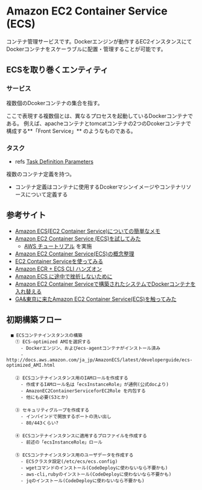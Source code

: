 # Amazon EC2 Container Service (ECS)

 コンテナ管理サービスです。Dockerエンジンが動作するEC2インスタンスにてDockerコンテナをスケーラブルに配置・管理することが可能です。

## ECSを取り巻くエンティティ

### サービス

複数個のDcokerコンテナの集合を指す。

ここで表現する複数個とは、異なるプロセスを起動しているDockerコンテナである。
例えば、apacheコンテナとtomcatコンテナの2つのDcokerコンテナで構成する**「Front Service」** のようなものである。


### タスク
  - refs [Task Definition Parameters](http://docs.aws.amazon.com/ja_jp/AmazonECS/latest/developerguide/task_definition_parameters.html)

複数のコンテナ定義を持つ。
  - コンテナ定義はコンテナに使用するDcokerマシンイメージやコンテナリソースについて定義する

## 参考サイト
  - [Amazon ECS(EC2 Container Service)についての簡単なメモ](http://qiita.com/mokemokechicken/items/d45144dcd1979c10e336)
  - [Amazon EC2 Container Service (ECS)を試してみた](http://dev.classmethod.jp/cloud/ecs-ataglance/) 
    - [AWS チュートリアル](http://docs.aws.amazon.com/AmazonECS/latest/developerguide/ECS_GetStarted.html) を実施
  - [Amazon EC2 Container Service(ECS)の概念整理](http://qiita.com/NewGyu/items/9597ed2eda763bd504d7)
  - [EC2 Container Serviceを使ってみる](http://qiita.com/con_mame/items/1df441d86c703a0e6fa6)
  - [Amazon ECR + ECS CLI ハンズオン](http://qiita.com/zakky/items/be1e1a20cf7718ffae73)
  - [Amazon ECS に途中で挫折しないために](http://orih.io/2015/12/a-few-things-i-wanted-to-know-before-playing-with-amazon-ecs/)
  - [Amazon EC2 Container Serviceで構築されたシステムでDockerコンテナを入れ替える](http://dev.classmethod.jp/cloud/aws/switch-docker-container-using-ecs/)
  - [GA&東京に来たAmazon EC2 Container Service(ECS)を触ってみた](http://dev.classmethod.jp/cloud/ecs-ga-ataglance/)


## 初期構築フロー

```
　■ ECSコンテナインスタンスの構築
　　① ECS-optimized AMIを選択する
　　  - Dockerエンジン、およびecs-agentコンテナがインストール済み
　　  - http://docs.aws.amazon.com/ja_jp/AmazonECS/latest/developerguide/ecs-optimized_AMI.html
　　
　　② ECSコンテナインスタンス用のIAMロールを作成する
　　  - 作成するIAMロール名は「ecsInstanceRole」が通例(公式docより)
　　  - AmazonEC2ContainerServiceforEC2Role を内包する
　　  - 他にも必要(S3とか)
　　
　　③ セキュリティグループを作成する
　　  - インバインドで開放するポートの洗い出し
　　  - 80/443くらい?
　　
　　④ ECSコンテナインスタンスに適用するプロファイルを作成する
　　  - 前述の「ecsInstanceRole」ロール
　　
　　⑤ ECSコンテナインスタンス用のユーザデータを作成する
　　  - ECSクラスタ設定(/etc/ecs/ecs.config)
　　  - wgetコマンドのインストール(CodeDeployに使わないなら不要かも)
　　  - aws-cli,rubyのインストール(CodeDeployに使わないなら不要かも)
　　  - jqのインストール(CodeDeployに使わないなら不要かも)
```

